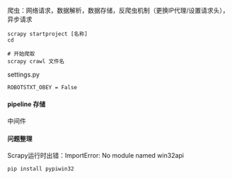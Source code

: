 爬虫：网络请求，数据解析，数据存储，反爬虫机制（更换IP代理/设置请求头），异步请求


 
```
scrapy startproject [名称]
cd

# 开始爬取
scrapy crawl 文件名
```

settings.py
```
ROBOTSTXT_OBEY = False
```

#### pipeline 存储

中间件

#### 问题整理
Scrapy运行时出错：ImportError: No module named win32api
```
pip install pypiwin32
```
